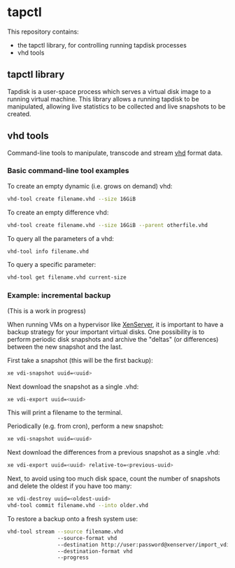 # tapctl

This repository contains:
 - the tapctl library, for controlling running tapdisk processes
 - vhd tools

## tapctl library

Tapdisk is a user-space process which serves a virtual disk image to a running
virtual machine. This library allows a running tapdisk to be manipulated, allowing
live statistics to be collected and live snapshots to be created.

## vhd tools

Command-line tools to manipulate, transcode and stream
[vhd](http://en.wikipedia.org/wiki/VHD_(file_format)) format data.

### Basic command-line tool examples

To create an empty dynamic (i.e. grows on demand) vhd:

```sh
vhd-tool create filename.vhd --size 16GiB
```

To create an empty difference vhd:

```sh
vhd-tool create filename.vhd --size 16GiB --parent otherfile.vhd
```

To query all the parameters of a vhd:

```sh
vhd-tool info filename.vhd
```

To query a specific parameter:

```sh
vhd-tool get filename.vhd current-size
```

### Example: incremental backup

(This is a work in progress)

When running VMs on a hypervisor like [XenServer](http://www.xenserver.org/),
it is important to have a backup strategy for your important virtual disks.
One possibility is to perform periodic disk snapshots and archive the "deltas"
(or differences) between the new snapshot and the last.

First take a snapshot (this will be the first backup):

```sh
xe vdi-snapshot uuid=<uuid>
```

Next download the snapshot as a single .vhd:

```sh
xe vdi-export uuid=<uuid>
```

This will print a filename to the terminal.

Periodically (e.g. from cron), perform a new snapshot:

```sh
xe vdi-snapshot uuid=<uuid>
```

Next download the differences from a previous snapshot as a single .vhd:

```sh
xe vdi-export uuid=<uuid> relative-to=<previous-uuid>
```

Next, to avoid using too much disk space, count the number of snapshots and
delete the oldest if you have too many:

```sh
xe vdi-destroy uuid=<oldest-uuid>
vhd-tool commit filename.vhd --into older.vhd
```

To restore a backup onto a fresh system use:

```sh
vhd-tool stream --source filename.vhd
                --source-format vhd
                --destination http://user:password@xenserver/import_vdi
                --destination-format vhd
                --progress
```
